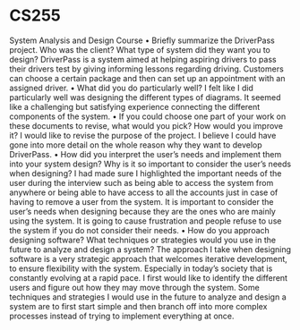 # CS255
System Analysis and Design Course
•	Briefly summarize the DriverPass project. Who was the client? What type of system did they want you to design?
DriverPass is a system aimed at helping aspiring drivers to pass their drivers test by giving informing lessons regarding driving. Customers can choose a certain package and then can set up an appointment with an assigned driver. 
•	What did you do particularly well?
I felt like I did particularly well was designing the different types of diagrams. It seemed like a challenging but satisfying experience connecting the different components of the system. 
•	If you could choose one part of your work on these documents to revise, what would you pick? How would you improve it?
I would like to revise the purpose of the project. I believe I could have gone into more detail on the whole reason why they want to develop DriverPass. 
•	How did you interpret the user’s needs and implement them into your system design? Why is it so important to consider the user’s needs when designing?
I had made sure I highlighted the important needs of the user during the interview such as being able to access the system from anywhere or being able to have access to all the accounts just in case of having to remove a user from the system. It is important to consider the user’s needs when designing because they are the ones who are mainly using the system. It is going to cause frustration and people refuse to use the system if you do not consider their needs. 
•	How do you approach designing software? What techniques or strategies would you use in the future to analyze and design a system?
The approach I take when designing software is a very strategic approach that welcomes iterative development, to ensure flexibility with the system. Especially in today’s society that is constantly evolving at a rapid pace. I first would like to identify the different users and figure out how they may move through the system. Some techniques and strategies I would use in the future to analyze and design a system are to first start simple and then branch off into more complex processes instead of trying to implement everything at once. 

